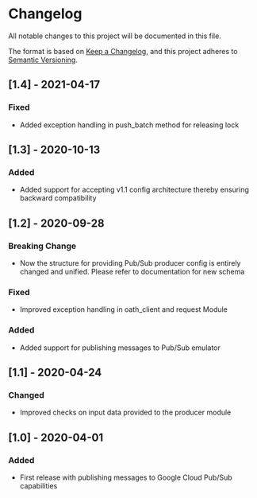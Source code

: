 # Changelog
All notable changes to this project will be documented in this file.

The format is based on [Keep a Changelog](https://keepachangelog.com/en/1.0.0/),
and this project adheres to [Semantic Versioning](https://semver.org/spec/v2.0.0.html).

## [1.4] - 2021-04-17
### Fixed
- Added exception handling in push_batch method for releasing lock

## [1.3] - 2020-10-13
### Added
- Added support for accepting v1.1 config architecture thereby ensuring backward compatibility

## [1.2] - 2020-09-28
### Breaking Change
- Now the structure for providing Pub/Sub producer config is entirely changed and unified. Please refer to documentation for new schema

### Fixed
- Improved exception handling in oath_client and request Module

### Added
- Added support for publishing messages to Pub/Sub emulator

## [1.1] - 2020-04-24
### Changed
- Improved checks on input data provided to the producer module

## [1.0] - 2020-04-01
### Added
- First release with publishing messages to Google Cloud Pub/Sub capabilities
